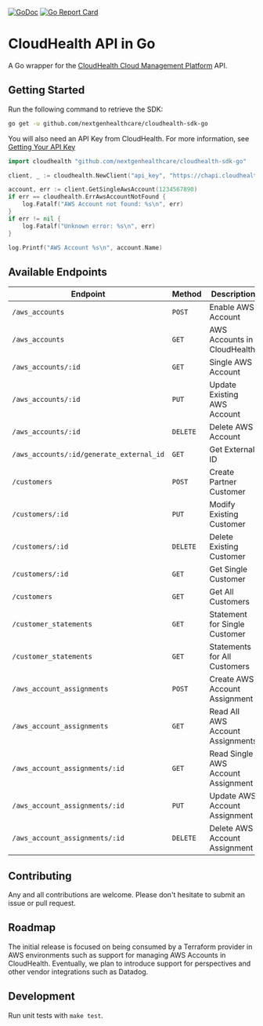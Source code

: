 [![GoDoc](http://img.shields.io/badge/godoc-reference-blue.svg)](https://godoc.org/github.com/nextgenhealthcare/cloudhealth-sdk-go)
[![Go Report Card](https://goreportcard.com/badge/github.com/nextgenhealthcare/cloudhealth-sdk-go)](https://goreportcard.com/report/github.com/nextgenhealthcare/cloudhealth-sdk-go)

# CloudHealth API in Go

A Go wrapper for the [CloudHealth Cloud Management Platform](https://www.cloudhealthtech.com/) API.

## Getting Started

Run the following command to retrieve the SDK:

```bash
go get -u github.com/nextgenhealthcare/cloudhealth-sdk-go
```

You will also need an API Key from CloudHealth. For more information, see [Getting Your API Key](http://apidocs.cloudhealthtech.com/#documentation_getting-your-api-key)

```go
import cloudhealth "github.com/nextgenhealthcare/cloudhealth-sdk-go"

client, _ := cloudhealth.NewClient("api_key", "https://chapi.cloudhealthtech.com/v1/")

account, err := client.GetSingleAwsAccount(1234567890)
if err == cloudhealth.ErrAwsAccountNotFound {
	log.Fatalf("AWS Account not found: %s\n", err)
}
if err != nil {
	log.Fatalf("Unknown error: %s\n", err)
}

log.Printf("AWS Account %s\n", account.Name)
```

## Available Endpoints

| Endpoint | Method | Description | Status |
| -- | -- | -- | -- |
| `/aws_accounts` | `POST` | Enable AWS Account | :heavy_check_mark: |
| `/aws_accounts` | `GET` | AWS Accounts in CloudHealth  | :heavy_check_mark: |
| `/aws_accounts/:id` | `GET` | Single AWS Account | :heavy_check_mark: |
| `/aws_accounts/:id` | `PUT` | Update Existing AWS Account | :heavy_check_mark: |
| `/aws_accounts/:id` | `DELETE` | Delete AWS Account | :heavy_check_mark: |
| `/aws_accounts/:id/generate_external_id` | `GET` | Get External ID | :heavy_check_mark: |
| `/customers` | `POST` | Create Partner Customer  | :heavy_check_mark: |
| `/customers/:id` | `PUT` | Modify Existing Customer | :heavy_check_mark:  |
| `/customers/:id` | `DELETE` | Delete Existing Customer  | :heavy_check_mark: |
| `/customers/:id` | `GET` | Get Single Customer | :heavy_check_mark: |
| `/customers` | `GET` | Get All Customers | :heavy_check_mark: |
| `/customer_statements` | `GET` | Statement for Single Customer |  |
| `/customer_statements` | `GET` | Statements for All Customers |  |
| `/aws_account_assignments` | `POST` | Create AWS Account Assignment |  |
| `/aws_account_assignments` | `GET` | Read All AWS Account Assignments |  |
| `/aws_account_assignments/:id` | `GET` | Read Single AWS Account Assignment |  |
| `/aws_account_assignments/:id` | `PUT` | Update AWS Account Assignment |  |
| `/aws_account_assignments/:id` | `DELETE` | Delete AWS Account Assignment |  |

## Contributing

Any and all contributions are welcome. Please don't hesitate to submit an issue or pull request.

## Roadmap

The initial release is focused on being consumed by a Terraform provider in AWS environments such as support for managing AWS Accounts in CloudHealth. Eventually, we plan to introduce support for perspectives and other vendor integrations such as Datadog.


## Development

Run unit tests with `make test`.
